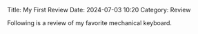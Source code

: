 Title: My First Review
Date: 2024-07-03 10:20
Category: Review

Following is a review of my favorite mechanical keyboard.

